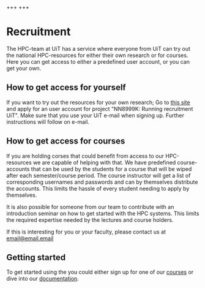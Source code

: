 +++
+++

# Recruitment
The HPC-team at UiT has a service where everyone from UiT can try out the national HPC-resources for either their own research or for courses. Here you can get access to either a predefined user account, or you can get your own. 

## How to get access for yourself
If you want to try out the resources for your own research; Go to [this site](https://www.metacenter.no/user/application/form/notur/) and apply for an user account for project "NN8999K: Running recruitment UiT". Make sure that you use your UiT e-mail when signing up. Further instructions will follow on e-mail.

## How to get access for courses
If you are holding corses that could benefit from access to our HPC-resources we are capable of helping with that. We have predefined course-accounts that can be used by the students for a course that will be wiped after each semester/course period. The course instructor will get a list of corresponding usernames and passwords and can by themselves distribute the accounts. This limits the hassle of every student needing to apply by themselves. 

It is also possible for someone from our team to contribute with an introduction seminar on how to get started with the HPC systems. This limits the required expertise needed by the lectures and course holders. 

If this is interesting for you or your faculty, please contact us at [email@email.email](mailto:email@email.email)

## Getting started
To get started using the you could either sign up for one of our [courses](/courses/) or dive into our [documentation](https://documentation.sigma2.no/). 